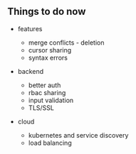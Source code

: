 ## Things to do now
- features
   - merge conflicts - deletion
   - cursor sharing
   - syntax errors 

- backend
   - better auth
   - rbac sharing
   - input validation
   - TLS/SSL

- cloud
   - kubernetes and service discovery
   - load balancing
